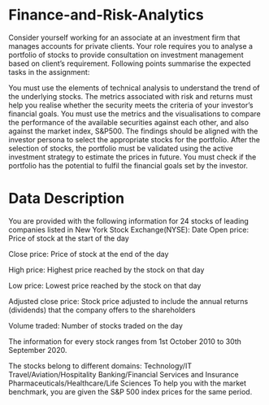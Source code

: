 # Finance-and-Risk-Analytics
Consider yourself working for an associate at an investment firm that manages accounts for private clients. Your role requires you to analyse a portfolio of stocks to provide consultation on investment management based on client’s requirement.
Following points summarise the expected tasks in the assignment:

You must use the elements of technical analysis to understand the trend of the underlying stocks. The metrics associated with risk and returns must help you realise whether the security meets the criteria of your investor’s financial goals.
You must use the metrics and the visualisations to compare the performance of the available securities against each other, and also against the market index, S&P500.
The findings should be aligned with the investor persona to select the appropriate stocks for the portfolio.
After the selection of stocks, the portfolio must be validated using the active investment strategy to estimate the prices in future. You must check if the portfolio has the potential to fulfil the financial goals set by the investor.

# Data Description
You are provided with the following information for 24 stocks of leading companies listed in New York Stock Exchange(NYSE):
Date
Open price: Price of stock at the start of the day

Close price: Price of stock at the end of the day

High price: Highest price reached by the stock on that day

Low price: Lowest price reached by the stock on that day

Adjusted close price: Stock price adjusted to include the annual returns (dividends) that the company offers to the shareholders

Volume traded: Number of stocks traded on the day

The information for every stock ranges from 1st October 2010 to 30th September 2020.

The stocks belong to different domains:
Technology/IT
Travel/Aviation/Hospitality
Banking/Financial Services and Insurance
Pharmaceuticals/Healthcare/Life Sciences
To help you with the market benchmark, you are given the S&P 500 index prices for the same period.
